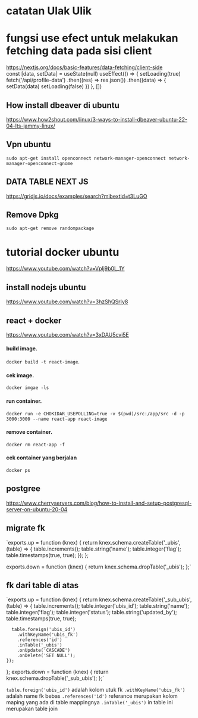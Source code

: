 # catatan Ulak Ulik
# fungsi use efect untuk melakukan fetching data pada sisi client <br>
 https://nextjs.org/docs/basic-features/data-fetching/client-side <br>
const [data, setData] = useState(null)
 useEffect(() => {
    setLoading(true)
    fetch('/api/profile-data')
      .then((res) => res.json())
      .then((data) => {
        setData(data)
        setLoading(false)
      })
  }, [])
  ## How install dbeaver di ubuntu
  https://www.how2shout.com/linux/3-ways-to-install-dbeaver-ubuntu-22-04-lts-jammy-linux/
  ## Vpn ubuntu
  `sudo apt-get install openconnect network-manager-openconnect network-manager-openconnect-gnome`
  
  ## DATA TABLE NEXT JS
  https://gridjs.io/docs/examples/search?mibextid=t3LuGO
## Remove Dpkg
`sudo apt-get remove randompackage`

# tutorial docker ubuntu
https://www.youtube.com/watch?v=Vplj9b0L_1Y
 ## install nodejs ubuntu
 https://www.youtube.com/watch?v=3hzShQSrIy8

## react + docker
https://www.youtube.com/watch?v=3xDAU5cvi5E <br>

#### build image.
 `docker build -t react-image`. 
#### cek image.
`docker imgae -ls` 
#### run container.
`docker run -e CHOKIDAR_USEPOLLING=true -v $(pwd)/src:/app/src -d -p 3000:3000 --name react-app react-image`
#### remove container.
`docker rm react-app -f` 
#### cek container yang berjalan
`docker ps`

## postgree
https://www.cherryservers.com/blog/how-to-install-and-setup-postgresql-server-on-ubuntu-20-04

## migrate fk
`exports.up = function (knex) {
    return knex.schema.createTable('_ubis', (table) => {
      table.increments();
      table.string('name');
      table.integer('flag');
      table.timestamps(true, true);
    });
  };
  
  exports.down = function (knex) {
    return knex.schema.dropTable('_ubis');
  };`



  
  ## fk dari table di atas
  `exports.up = function (knex) {
    return knex.schema.createTable('_sub_ubis', (table) => {
      table.increments();
      table.integer('ubis_id');
      table.string('name');
      table.integer('flag');
      table.integer('status');
      table.string('updated_by');
      table.timestamps(true, true);
    
      table.foreign('ubis_id') 
        .withKeyName('ubis_fk')
        .references('id')
        .inTable('_ubis')
        .onUpdate('CASCADE')
        .onDelete('SET NULL');
    });
  };
  exports.down = function (knex) {
    return knex.schema.dropTable('_sub_ubis');
  };`
  
  `table.foreign('ubis_id')` adalah kolom utuk fk 
  `.withKeyName('ubis_fk')` adalah name fk bebas
  `.references('id')` referance merupakan kolom maping yang ada di table mappingnya
  `.inTable('_ubis')` in table ini merupakan table join
  
